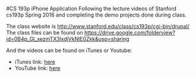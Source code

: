 #CS 193p iPhone Application
Following the lecture videos of Stanford cs193p Spring 2016 and completing the demo projects done during class.

The class website is http://www.stanford.edu/class/cs193p/cgi-bin/drupal/
The class files can be found on https://drive.google.com/folderview?id=0B4p_Gl_xezmTX3lxdjVkNlE0Zkk&usp=sharing

And the videos can be found on iTunes or Youtube:

- iTunes link: [here](https://itunes.apple.com/us/course/developing-ios-9-apps-swift/id1104579961)
- YouTube link: [here](https://www.youtube.com/playlist?list=PLsJq-VuSo2k26duIWzNjXztkZ7VrbppkT)
